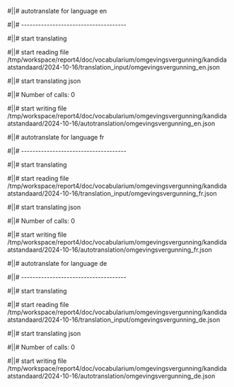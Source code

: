 #||# autotranslate for language en  

#||# -------------------------------------  

#||# start translating  

#||# start reading file /tmp/workspace/report4/doc/vocabularium/omgevingsvergunning/kandidaatstandaard/2024-10-16/translation_input/omgevingsvergunning_en.json  

#||# start translating json  

#||# Number of calls: 0  

#||# start writing file /tmp/workspace/report4/doc/vocabularium/omgevingsvergunning/kandidaatstandaard/2024-10-16/autotranslation/omgevingsvergunning_en.json  

#||# autotranslate for language fr  

#||# -------------------------------------  

#||# start translating  

#||# start reading file /tmp/workspace/report4/doc/vocabularium/omgevingsvergunning/kandidaatstandaard/2024-10-16/translation_input/omgevingsvergunning_fr.json  

#||# start translating json  

#||# Number of calls: 0  

#||# start writing file /tmp/workspace/report4/doc/vocabularium/omgevingsvergunning/kandidaatstandaard/2024-10-16/autotranslation/omgevingsvergunning_fr.json  

#||# autotranslate for language de  

#||# -------------------------------------  

#||# start translating  

#||# start reading file /tmp/workspace/report4/doc/vocabularium/omgevingsvergunning/kandidaatstandaard/2024-10-16/translation_input/omgevingsvergunning_de.json  

#||# start translating json  

#||# Number of calls: 0  

#||# start writing file /tmp/workspace/report4/doc/vocabularium/omgevingsvergunning/kandidaatstandaard/2024-10-16/autotranslation/omgevingsvergunning_de.json  

